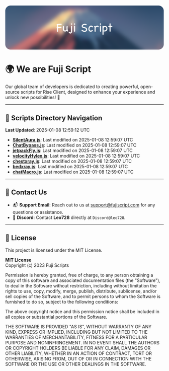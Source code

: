![Banner](.github/b.webp)

# 🌍 **We are Fuji Script**

Our global team of developers is dedicated to creating powerful, open-source scripts for Rise Client, designed to enhance your experience and unlock new possibilities! 🌟

---
<!-- SCRIPTS_NAVIGATION_START -->
## 📂 **Scripts Directory Navigation**

**Last Updated**: 2025-01-08 12:59:12 UTC

- **[SilentAura.js](scripts/SilentAura.js)**: Last modified on 2025-01-08 12:59:07 UTC
- **[ChatBypass.js](scripts/ChatBypass.js)**: Last modified on 2025-01-08 12:59:07 UTC
- **[jetpackFly.js](scripts/jetpackFly.js)**: Last modified on 2025-01-08 12:59:07 UTC
- **[velocityHylex.js](scripts/velocityHylex.js)**: Last modified on 2025-01-08 12:59:07 UTC
- **[chestxray.js](scripts/chestxray.js)**: Last modified on 2025-01-08 12:59:07 UTC
- **[bedxray.js](scripts/bedxray.js)**: Last modified on 2025-01-08 12:59:07 UTC
- **[chatMacro.js](scripts/chatMacro.js)**: Last modified on 2025-01-08 12:59:07 UTC

<!-- SCRIPTS_NAVIGATION_END -->

---

## 💬 **Contact Us**  
- 📬 **Support Email**: Reach out to us at [support@fujiscript.com](mailto:support@fujiscript.com) for any questions or assistance.  
- 💬 **Discord**: Contact **Leo728** directly at `Discord@leo728`.

---

## 📜 **License**

This project is licensed under the MIT License.  

**MIT License**  
Copyright (c) 2023 Fuji Scripts  

Permission is hereby granted, free of charge, to any person obtaining a copy of this software and associated documentation files (the "Software"), to deal in the Software without restriction, including without limitation the rights to use, copy, modify, merge, publish, distribute, sublicense, and/or sell copies of the Software, and to permit persons to whom the Software is furnished to do so, subject to the following conditions:  

The above copyright notice and this permission notice shall be included in all copies or substantial portions of the Software.  

THE SOFTWARE IS PROVIDED "AS IS", WITHOUT WARRANTY OF ANY KIND, EXPRESS OR IMPLIED, INCLUDING BUT NOT LIMITED TO THE WARRANTIES OF MERCHANTABILITY, FITNESS FOR A PARTICULAR PURPOSE AND NONINFRINGEMENT. IN NO EVENT SHALL THE AUTHORS OR COPYRIGHT HOLDERS BE LIABLE FOR ANY CLAIM, DAMAGES OR OTHER LIABILITY, WHETHER IN AN ACTION OF CONTRACT, TORT OR OTHERWISE, ARISING FROM, OUT OF OR IN CONNECTION WITH THE SOFTWARE OR THE USE OR OTHER DEALINGS IN THE SOFTWARE.  
